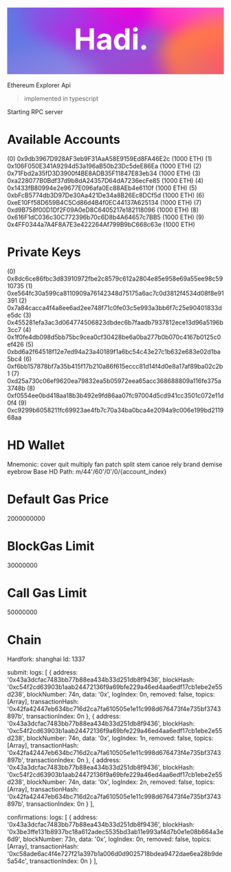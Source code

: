 ![Hadi](https://raw.githubusercontent.com/hadigun007/personal-wiki/main/hadi-banner.png)

Ethereum Explorer Api
> implemented in typescript


Starting RPC server

Available Accounts
==================
(0) 0x9db3967D928AF3eb9F31AaA58E9159Ed8FA46E2c (1000 ETH)
(1) 0x106F050E341A9294d53a196aB50b23Dc5deE86Ea (1000 ETH)
(2) 0x71Fbd2a35fD3D3900f4BE8ADB35F11847E83eb34 (1000 ETH)
(3) 0xa228077B0Bdf37d9b8dA24357D64dA7236ecFe85 (1000 ETH)
(4) 0x1433fB80994e2e9677E096afa0Ec88AEb4e6110f (1000 ETH)
(5) 0xbFcB5774db3D97De30Aa421De34a8B26Ec8DCf5d (1000 ETH)
(6) 0xeE10Ff58D659B4C5Cd86d4B4f0EC44137A625134 (1000 ETH)
(7) 0xd9B758f00D1Df2F09A0eD8C6405217e182118096 (1000 ETH)
(8) 0x616F1dC036c30C772396b70c6D8b4A64657c7BB5 (1000 ETH)
(9) 0x4FF0344a7A4F8A7E3e422264Af799B9bC668c63e (1000 ETH)

Private Keys
==================
(0) 0x8dc6ce86fbc3d83910972fbe2c8579c612a2804e85e958e69a55ee98c5910735
(1) 0xe564fc30a599ca8110909a76142348d75175a6ac7c0d3812f4534d08f8e91391
(2) 0x7a84cacca4f4a8ee6ad2ee748f71c0fe03c5e993a3bb6f7c25e90401833de5dc
(3) 0x455281efa3ac3d064774506823dbdec6b7faadb7937812ece13d96a5196b3cc7
(4) 0x1f0fe4db098d5bb75bc9cea0cf30428be6a0ba277b0b070c4167b0125c0ef426
(5) 0xbd6a2f64518f12e7ed94a23a40189f1a6bc54c43e27c1b632e683e02d1ba5bc4
(6) 0xf6bb157878bf7a35b415f17b210a86f615eccc81d14f4d0e8a17af89ba02c2b1
(7) 0xd25a730c06ef9620ea79832ea5b05972eea65acc368688809a116fe375a3748b
(8) 0xf0554ee0bd418aa18b3b492e9fd86aa07fc97004d5cd941cc3501c072e11d0f4
(9) 0xc9299b6058211fc69923ae4fb7c70a34ba0bca4e2094a9c006e199bd211968aa

HD Wallet
==================
Mnemonic:      cover quit multiply fan patch split stem canoe rely brand demise eyebrow
Base HD Path:  m/44'/60'/0'/0/{account_index}

Default Gas Price
==================
2000000000

BlockGas Limit
==================
30000000

Call Gas Limit
==================
50000000

Chain
==================
Hardfork: shanghai
Id:       1337


submit:
logs: [
    {
      address: '0x43a3dcfac7483bb77b88ea434b33d251db8f9436',
      blockHash: '0xc54f2cd63903b1aab24472136f9a69bfe229a46ed4aa6edf17cb1ebe2e55d238',
      blockNumber: 74n,
      data: '0x',
      logIndex: 0n,
      removed: false,
      topics: [Array],
      transactionHash: '0x42fa42447eb634bc716d2ca7fa610505e1e11c998d676473f4e735bf3743897b',
      transactionIndex: 0n
    },
    {
      address: '0x43a3dcfac7483bb77b88ea434b33d251db8f9436',
      blockHash: '0xc54f2cd63903b1aab24472136f9a69bfe229a46ed4aa6edf17cb1ebe2e55d238',
      blockNumber: 74n,
      data: '0x',
      logIndex: 1n,
      removed: false,
      topics: [Array],
      transactionHash: '0x42fa42447eb634bc716d2ca7fa610505e1e11c998d676473f4e735bf3743897b',
      transactionIndex: 0n
    },
    {
      address: '0x43a3dcfac7483bb77b88ea434b33d251db8f9436',
      blockHash: '0xc54f2cd63903b1aab24472136f9a69bfe229a46ed4aa6edf17cb1ebe2e55d238',
      blockNumber: 74n,
      data: '0x',
      logIndex: 2n,
      removed: false,
      topics: [Array],
      transactionHash: '0x42fa42447eb634bc716d2ca7fa610505e1e11c998d676473f4e735bf3743897b',
      transactionIndex: 0n
    }
  ],


  confirmations:
   logs: [
    {
      address: '0x43a3dcfac7483bb77b88ea434b33d251db8f9436',
      blockHash: '0x3be3ffe131b8937bc18a612adec5535bd3ab11e993af4d7b0e1e08b664a3e6d9',
      blockNumber: 73n,
      data: '0x',
      logIndex: 0n,
      removed: false,
      topics: [Array],
      transactionHash: '0xc58ade6ac4f4e727f21a397b1a006d0d9025718bdea9472dae6ea28b9de5a54c',
      transactionIndex: 0n
    }
  ],
